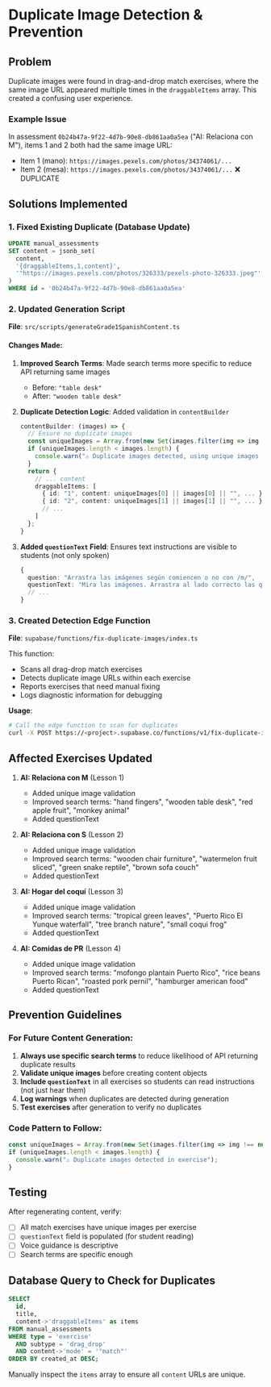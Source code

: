 # Duplicate Image Detection & Prevention

## Problem
Duplicate images were found in drag-and-drop match exercises, where the same image URL appeared multiple times in the `draggableItems` array. This created a confusing user experience.

### Example Issue
In assessment `0b24b47a-9f22-4d7b-90e8-db861aa0a5ea` ("AI: Relaciona con M"), items 1 and 2 both had the same image URL:
- Item 1 (mano): `https://images.pexels.com/photos/34374061/...`
- Item 2 (mesa): `https://images.pexels.com/photos/34374061/...` ❌ DUPLICATE

## Solutions Implemented

### 1. Fixed Existing Duplicate (Database Update)
```sql
UPDATE manual_assessments
SET content = jsonb_set(
  content,
  '{draggableItems,1,content}',
  '"https://images.pexels.com/photos/326333/pexels-photo-326333.jpeg"'::jsonb
)
WHERE id = '0b24b47a-9f22-4d7b-90e8-db861aa0a5ea'
```

### 2. Updated Generation Script
**File**: `src/scripts/generateGrade1SpanishContent.ts`

#### Changes Made:
1. **Improved Search Terms**: Made search terms more specific to reduce API returning same images
   - Before: `"table desk"` 
   - After: `"wooden table desk"`

2. **Duplicate Detection Logic**: Added validation in `contentBuilder`
   ```typescript
   contentBuilder: (images) => {
     // Ensure no duplicate images
     const uniqueImages = Array.from(new Set(images.filter(img => img !== null)));
     if (uniqueImages.length < images.length) {
       console.warn("⚠️ Duplicate images detected, using unique images only");
     }
     return {
       // ... content
       draggableItems: [
         { id: "1", content: uniqueImages[0] || images[0] || "", ... },
         { id: "2", content: uniqueImages[1] || images[1] || "", ... },
         // ...
       ]
     };
   }
   ```

3. **Added `questionText` Field**: Ensures text instructions are visible to students (not only spoken)
   ```typescript
   {
     question: "Arrastra las imágenes según comiencen o no con /m/",
     questionText: "Mira las imágenes. Arrastra al lado correcto las que comienzan con el sonido /m/. Recuerda: 'mano', 'mesa', 'manzana' y 'mono' todas comienzan con /m/.",
     // ...
   }
   ```

### 3. Created Detection Edge Function
**File**: `supabase/functions/fix-duplicate-images/index.ts`

This function:
- Scans all drag-drop match exercises
- Detects duplicate image URLs within each exercise
- Reports exercises that need manual fixing
- Logs diagnostic information for debugging

**Usage**:
```bash
# Call the edge function to scan for duplicates
curl -X POST https://<project>.supabase.co/functions/v1/fix-duplicate-images
```

## Affected Exercises Updated

1. **AI: Relaciona con M** (Lesson 1)
   - Added unique image validation
   - Improved search terms: "hand fingers", "wooden table desk", "red apple fruit", "monkey animal"
   - Added questionText

2. **AI: Relaciona con S** (Lesson 2)
   - Added unique image validation
   - Improved search terms: "wooden chair furniture", "watermelon fruit sliced", "green snake reptile", "brown sofa couch"
   - Added questionText

3. **AI: Hogar del coquí** (Lesson 3)
   - Added unique image validation
   - Improved search terms: "tropical green leaves", "Puerto Rico El Yunque waterfall", "tree branch nature", "small coqui frog"
   - Added questionText

4. **AI: Comidas de PR** (Lesson 4)
   - Added unique image validation
   - Improved search terms: "mofongo plantain Puerto Rico", "rice beans Puerto Rican", "roasted pork pernil", "hamburger american food"
   - Added questionText

## Prevention Guidelines

### For Future Content Generation:

1. **Always use specific search terms** to reduce likelihood of API returning duplicate results
2. **Validate unique images** before creating content objects
3. **Include `questionText`** in all exercises so students can read instructions (not just hear them)
4. **Log warnings** when duplicates are detected during generation
5. **Test exercises** after generation to verify no duplicates

### Code Pattern to Follow:
```typescript
const uniqueImages = Array.from(new Set(images.filter(img => img !== null)));
if (uniqueImages.length < images.length) {
  console.warn("⚠️ Duplicate images detected in exercise");
}
```

## Testing
After regenerating content, verify:
- [ ] All match exercises have unique images per exercise
- [ ] `questionText` field is populated (for student reading)
- [ ] Voice guidance is descriptive
- [ ] Search terms are specific enough

## Database Query to Check for Duplicates
```sql
SELECT 
  id,
  title,
  content->'draggableItems' as items
FROM manual_assessments
WHERE type = 'exercise' 
  AND subtype = 'drag_drop'
  AND content->'mode' = '"match"'
ORDER BY created_at DESC;
```

Manually inspect the `items` array to ensure all `content` URLs are unique.
